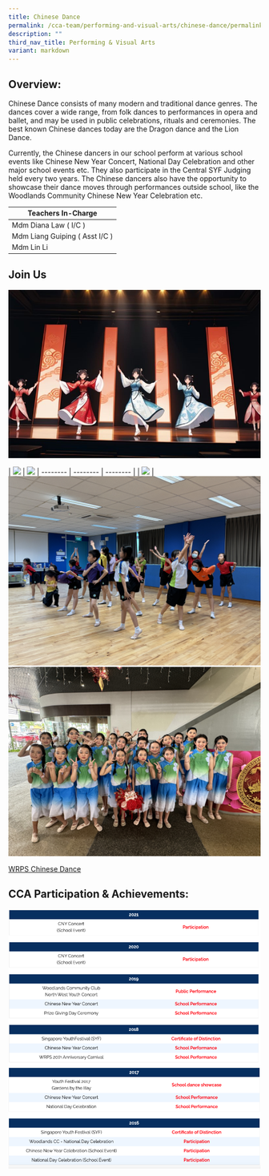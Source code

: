 ```yaml
---
title: Chinese Dance
permalink: /cca-team/performing-and-visual-arts/chinese-dance/permalink/
description: ""
third_nav_title: Performing & Visual Arts
variant: markdown
---
```

Overview:
---------

Chinese Dance consists of many modern and traditional dance genres. The dances cover a wide range, from folk dances to performances in opera and ballet, and may be used in public celebrations, rituals and ceremonies. The best known Chinese dances today are the Dragon dance and the Lion Dance.

Currently, the Chinese dancers in our school perform at various school events like Chinese New Year Concert, National Day Celebration and other major school events etc. They also participate in the Central SYF Judging held every two years. The Chinese dancers also have the opportunity to showcase their dance moves through performances outside school, like the Woodlands Community Chinese New Year Celebration etc.




| Teachers In-Charge |
| --- |
| Mdm Diana Law ( I/C ) |
| Mdm Liang Guiping ( Asst I/C ) |
| Mdm Lin Li |

Join Us
-------
![](/images/CCA%20Performing%20Arts/Chinesw/chinesed.jpg)





| ![](/images/CCA%20Sports/Chinese%20Dance/IMG_7180.jpg) | ![](/images/CCA%20Sports/Chinese%20Dance/IMG_6675.jpg) 
| -------- | -------- | -------- |
| ![](/images/CCA%20Sports/Chinese%20Dance/IMG_5264.jpg)     | ![](/images/CCA%20Sports/Chinese%20Dance/IMG_5128.jpg)    
![](/images/CCA%20Sports/Chinese%20Dance/IMG_5268.jpg)










[WRPS Chinese Dance](https://www.youtube.com/watch?v=lE_tE5PfcNw)




CCA Participation &amp; Achievements:
---------------------------------
![](/images/chinese0.png)
![](/images/chinese2.png)